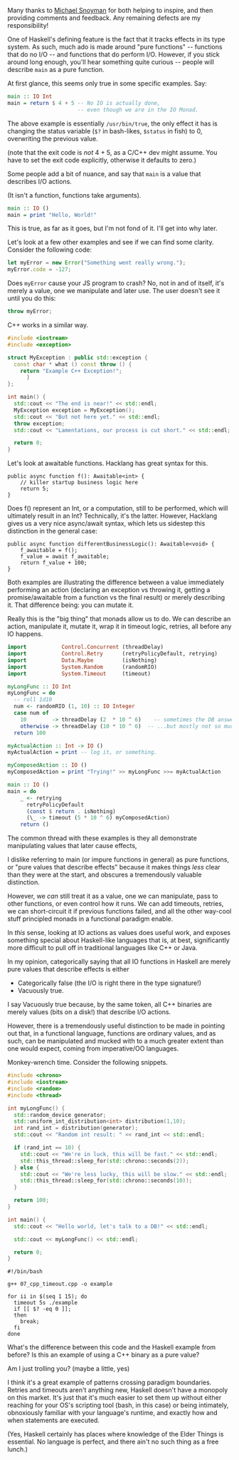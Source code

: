 Many thanks to [Michael Snoyman](http://snoyman.com) for both helping to inspire, and then providing comments and feedback. Any remaining defects are my responsibility!

One of Haskell's defining feature is the fact that it tracks effects in its type system. As such, much ado is made around "pure functions" -- functions that do no I/O -- and functions that do perform I/O. However, if you stick around long enough, you'll hear something quite curious -- people will describe `main` as a pure function.

At first glance, this seems only true in some specific examples. Say:

```haskell 
main :: IO Int
main = return $ 4 + 5 -- No IO is actually done,
                      -- even though we are in the IO Monad.
```

The above example is essentially `/usr/bin/true`, the only effect it has is changing the status variable (`$?` in bash-likes, `$status` in fish) to 0, overwriting the previous value.

(note that the exit code is *not* 4 + 5, as a C/C++ dev might assume. You have to set the exit code explicitly, otherwise it defaults to zero.)

Some people add a bit of nuance, and say that `main` is a value that describes I/O actions.

(It isn't a function, functions take arguments).


```haskell
main :: IO ()
main = print "Hello, World!"
```

This is true, as far as it goes, but I'm not fond of it. I'll get into why later.

Let's look at a few other examples and see if we can find some clarity. Consider the following code:

```javascript
let myError = new Error("Something went really wrong.");
myError.code = -127;
```

Does `myError` cause your JS program to crash? No, not in and of itself, it's merely a value, one we manipulate and later use. The user doesn't see it until you do this:

```javascript 
throw myError;
```

C++ works in a similar way.

```cpp
#include <iostream>
#include <exception>

struct MyException : public std::exception {
  const char * what () const throw () {
    return "Example C++ Exception!";
      }
};

int main() {
  std::cout << "The end is near!" << std::endl;
  MyException exception = MyException();
  std::cout << "But not here yet." << std::endl;
  throw exception;
  std::cout << "Lamentations, our process is cut short." << std::endl;

  return 0;
}
```

Let's look at awaitable functions. Hacklang has great syntax for this.

```hack
public async function f(): Awaitable<int> {
    // killer startup business logic here
    return 5;
}
```

Does f() represent an Int, or a computation, still to be performed, which will ultimately result in an Int? Technically, it's the latter. However, Hacklang gives us a very nice async/await syntax, which lets us sidestep this distinction in the general case:

```hack
public async function differentBusinessLogic(): Awaitable<void> {
    f_awaitable = f();
    f_value = await f_awaitable;
    return f_value + 100;
}
```

Both examples are illustrating the difference between a value immediately performing an action (declaring an exception vs throwing it, getting a promise/awaitable from a function vs the final result) or merely describing it. That difference being: you can mutate it.

Really this is the "big thing" that monads allow us to do. We can describe an action, manipulate it, mutate it, wrap it in timeout logic, retries, all before any IO happens.

```haskell
import           Control.Concurrent (threadDelay)
import           Control.Retry      (retryPolicyDefault, retrying)
import           Data.Maybe         (isNothing)
import           System.Random      (randomRIO)
import           System.Timeout     (timeout)

myLongFunc :: IO Int
myLongFunc = do
  -- roll 1d10
  num <- randomRIO (1, 10) :: IO Integer
  case num of
    10        -> threadDelay (2  * 10 ^ 6)    -- sometimes the DB answers really fast!
    otherwise -> threadDelay (10 * 10 ^ 6)  -- ...but mostly not so much.
  return 100

myActualAction :: Int -> IO ()
myActualAction = print -- log it, or something.

myComposedAction :: IO ()
myComposedAction = print "Trying!" >> myLongFunc >>= myActualAction

main :: IO ()
main = do
    _ <- retrying
      retryPolicyDefault
      (const $ return . isNothing)
      (\_ -> timeout (5 * 10 ^ 6) myComposedAction)
    return ()
```

The common thread with these examples is they all demonstrate manipulating values that later cause effects, 

I dislike referring to main (or impure functions in general) as pure functions, or "pure values that describe effects" because it makes things *less* clear than they were at the start, and obscures a tremendously valuable distinction.

However, we *can* still treat it as a value, one we can manipulate, pass to other functions, or even control how it runs. We can add timeouts, retries, we can short-circuit it if previous functions failed, and all the other way-cool stuff principled monads in a functional paradigm enable.

In *this* sense, looking at IO actions as values does useful work, and exposes something special about Haskell-like languages that is, at best, significantly more difficult to pull off in traditional languages like C++ or Java.

In my opinion, categorically saying that all IO functions in Haskell are merely pure values that describe effects is either 
  * Categorically false (the I/O is right there in the type signature!)
  * Vacuously true.

I say Vacuously true because, by the same token, all C++ binaries are merely values (bits on a disk!) that describe I/O actions. 

However, there is a tremendously useful distinction to be made in pointing out that, in a functional language, functions are ordinary values, and as such, can be manipulated and mucked with to a much greater extent than one would expect, coming from imperative/OO languages.

Monkey-wrench time. Consider the following snippets.


```cpp
#include <chrono>
#include <iostream>
#include <random>
#include <thread>

int myLongFunc() {
  std::random_device generator;
  std::uniform_int_distribution<int> distribution(1,10);
  int rand_int = distribution(generator);
  std::cout << "Random int result: " << rand_int << std::endl;

  if (rand_int == 10) {
    std::cout << "We're in luck, this will be fast." << std::endl;
    std::this_thread::sleep_for(std::chrono::seconds(2));
  } else {
    std::cout << "We're less lucky, this will be slow." << std::endl;
    std::this_thread::sleep_for(std::chrono::seconds(10));
  }

  return 100;
}

int main() {
  std::cout << "Hello world, let's talk to a DB!" << std::endl;

  std::cout << myLongFunc() << std::endl;

  return 0;
}
```

```shell
#!/bin/bash

g++ 07_cpp_timeout.cpp -o example

for ii in $(seq 1 15); do
  timeout 5s ./example
  if [[ $? -eq 0 ]];
  then
    break;
  fi
done
```

What's the difference between this code and the Haskell example from before? Is this an example of using a C++ binary as a pure value?

Am I just trolling you? (maybe a little, yes)

I think it's a great example of patterns crossing paradigm boundaries. Retries and timeouts aren't anything new, Haskell doesn't have a monopoly on this market. It's just that it's much easier to set them up without either reaching for your OS's scripting tool (bash, in this case) or being intimately, obnoxiously familiar with your language's runtime, and exactly how and when statements are executed.

(Yes, Haskell certainly has places where knowledge of the Elder Things is essential. No language is perfect, and there ain't no such thing as a free lunch.)
